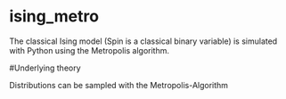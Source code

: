 # ising_metro
The classical Ising model (Spin is a classical binary variable) is simulated with Python using the Metropolis algorithm.

#Underlying theory

Distributions can be sampled with the Metropolis-Algorithm
